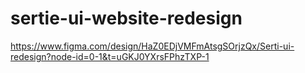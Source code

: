 # sertie-ui-website-redesign

https://www.figma.com/design/HaZ0EDjVMFmAtsgSOrjzQx/Serti-ui-redesign?node-id=0-1&t=uGKJ0YXrsFPhzTXP-1
